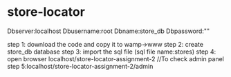 # store-locator

Dbserver:localhost Dbusername:root Dbname:store_db Dbpassword:""

step 1: download the code and copy it  to wamp->www step 2: create store_db database step 3: import the sql file (sql file name:stores) step 4: open browser localhost/store-locator-assignment-2 //To check admin panel step 5:localhost/store-locator-assignment-2/admin

